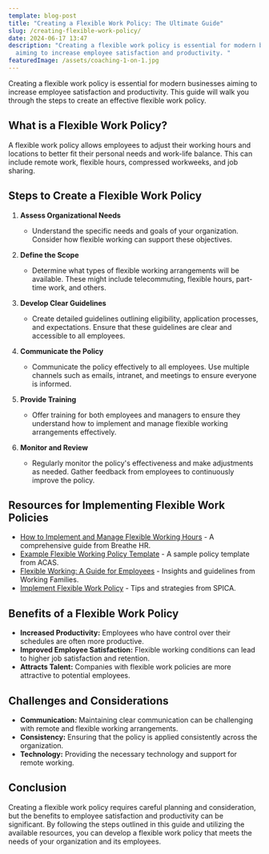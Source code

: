 ```yaml
---
template: blog-post
title: "Creating a Flexible Work Policy: The Ultimate Guide"
slug: /creating-flexible-work-policy/
date: 2024-06-17 13:47
description: "Creating a flexible work policy is essential for modern businesses
  aiming to increase employee satisfaction and productivity. "
featuredImage: /assets/coaching-1-on-1.jpg
---
```


Creating a flexible work policy is essential for modern businesses aiming to increase employee satisfaction and productivity. This guide will walk you through the steps to create an effective flexible work policy.

## What is a Flexible Work Policy?

A flexible work policy allows employees to adjust their working hours and locations to better fit their personal needs and work-life balance. This can include remote work, flexible hours, compressed workweeks, and job sharing.

## Steps to Create a Flexible Work Policy

1. **Assess Organizational Needs**
   - Understand the specific needs and goals of your organization. Consider how flexible working can support these objectives.

2. **Define the Scope**
   - Determine what types of flexible working arrangements will be available. These might include telecommuting, flexible hours, part-time work, and others.

3. **Develop Clear Guidelines**
   - Create detailed guidelines outlining eligibility, application processes, and expectations. Ensure that these guidelines are clear and accessible to all employees.

4. **Communicate the Policy**
   - Communicate the policy effectively to all employees. Use multiple channels such as emails, intranet, and meetings to ensure everyone is informed.

5. **Provide Training**
   - Offer training for both employees and managers to ensure they understand how to implement and manage flexible working arrangements effectively.

6. **Monitor and Review**
   - Regularly monitor the policy's effectiveness and make adjustments as needed. Gather feedback from employees to continuously improve the policy.

## Resources for Implementing Flexible Work Policies

- [How to Implement and Manage Flexible Working Hours](https://www.breathehr.com/en-gb/blog/topic/flexible-working/how-to-implement-and-manage-flexible-working-hours) - A comprehensive guide from Breathe HR.
- [Example Flexible Working Policy Template](https://www.acas.org.uk/example-flexible-working-policy-template) - A sample policy template from ACAS.
- [Flexible Working: A Guide for Employees](https://workingfamilies.org.uk/articles/flexible-working-a-guide-for-employees/) - Insights and guidelines from Working Families.
- [Implement Flexible Work Policy](https://www.spica.com/blog/implement-flexible-work-policy) - Tips and strategies from SPICA.

## Benefits of a Flexible Work Policy

- **Increased Productivity:** Employees who have control over their schedules are often more productive.
- **Improved Employee Satisfaction:** Flexible working conditions can lead to higher job satisfaction and retention.
- **Attracts Talent:** Companies with flexible work policies are more attractive to potential employees.

## Challenges and Considerations

- **Communication:** Maintaining clear communication can be challenging with remote and flexible working arrangements.
- **Consistency:** Ensuring that the policy is applied consistently across the organization.
- **Technology:** Providing the necessary technology and support for remote working.

## Conclusion

Creating a flexible work policy requires careful planning and consideration, but the benefits to employee satisfaction and productivity can be significant. By following the steps outlined in this guide and utilizing the available resources, you can develop a flexible work policy that meets the needs of your organization and its employees.

